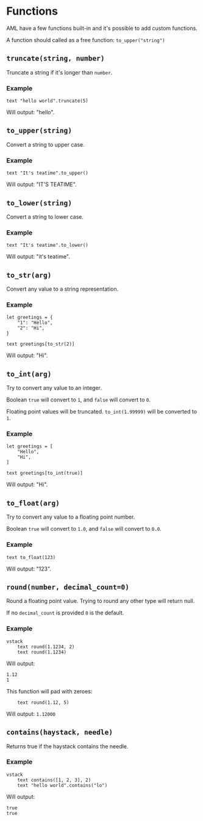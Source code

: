 # Functions

AML have a few functions built-in and it's possible to add custom functions.

A function should called as a free function: `to_upper("string")`

## `truncate(string, number)`

Truncate a string if it's longer than `number`.

### Example

```
text "hello world".truncate(5)
```

Will output: "hello".

## `to_upper(string)`

Convert a string to upper case.

### Example

```
text "It's teatime".to_upper()
```

Will output: "IT'S TEATIME".

## `to_lower(string)`

Convert a string to lower case.

### Example

```
text "It's teatime".to_lower()
```

Will output: "it's teatime".

## `to_str(arg)`

Convert any value to a string representation.

### Example

```
let greetings = {
    "1": "Hello",
    "2": "Hi",
}

text greetings[to_str(2)]
```

Will output: "Hi".

## `to_int(arg)`

Try to convert any value to an integer.

Boolean `true` will convert to `1`, and `false` will convert to `0`.

Floating point values will be truncated. 
`to_int(1.99999)` will be converted to `1`.

### Example

```
let greetings = [
    "Hello",
    "Hi",
]

text greetings[to_int(true)]
```

Will output: "Hi".

## `to_float(arg)`

Try to convert any value to a floating point number.

Boolean `true` will convert to `1.0`, and `false` will convert to `0.0`.

### Example

```
text to_float(123)
```

Will output: "123".

## `round(number, decimal_count=0)`

Round a floating point value. 
Trying to round any other type will return null.

If no `decimal_count` is provided `0` is the default.

### Example

```
vstack
    text round(1.1234, 2)
    text round(1.1234)
```

Will output: 
```
1.12
1
```

This function will pad with zeroes:
```
    text round(1.12, 5)
```

Will output: `1.12000`

## `contains(haystack, needle)`

Returns true if the haystack contains the needle.

### Example

```
vstack
    text contains([1, 2, 3], 2)
    text "hello world".contains("lo")
```

Will output: 
```
true
true
```
